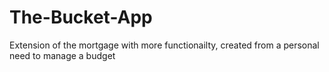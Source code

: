 # The-Bucket-App
Extension of the mortgage with more functionailty, created from a personal need to manage a budget
